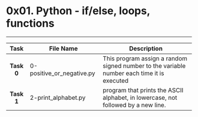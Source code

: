 # 0x01. Python - if/else, loops, functions
---

| Task | File Name | Description
| :---------: | --- | ---|
| **Task 0** | 0-positive_or_negative.py | This program assign a random signed number to the variable number each time it is executed |
| **Task 1** | 2-print_alphabet.py | program that prints the ASCII alphabet, in lowercase, not followed by a new line. |